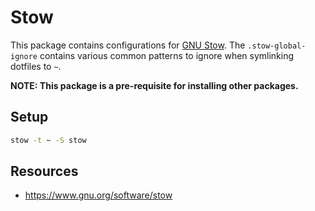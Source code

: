 # Stow

This package contains configurations for
[GNU Stow](https://www.gnu.org/software/stow/). The `.stow-global-ignore`
contains various common patterns to ignore when symlinking dotfiles to `~`.

**NOTE: This package is a pre-requisite for installing other packages.**

## Setup

```bash
stow -t ~ -S stow
```

## Resources

- https://www.gnu.org/software/stow
